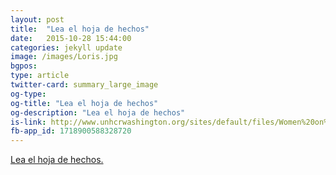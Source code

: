 ```yaml
---
layout: post
title:  "Lea el hoja de hechos"
date:   2015-10-28 15:44:00
categories: jekyll update
image: /images/Loris.jpg
bgpos: 
type: article
twitter-card: summary_large_image
og-type: 
og-title: "Lea el hoja de hechos"
og-description: "Lea el hoja de hechos"
is-link: http://www.unhcrwashington.org/sites/default/files/Women%20on%20the%20Run%20Factsheet_OCT2015%20ENGLISH.pdf
fb-app_id: 1718900588328720
---
```


<a href="http://www.unhcrwashington.org/sites/default/files/Women%20on%20the%20Run%20Factsheet_OCT2015%20ENGLISH.pdf" target="_blank">Lea el hoja de hechos.</a>